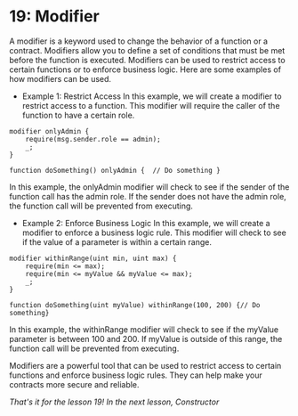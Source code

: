 # 19: Modifier

A modifier is a keyword used to change the behavior of a function or a contract. Modifiers allow you to define a set of conditions that must be met before the function is executed. Modifiers can be used to restrict access to certain functions or to enforce business logic. Here are some examples of how modifiers can be used.

* Example 1: Restrict Access In this example, we will create a modifier to restrict access to a function. This modifier will require the caller of the function to have a certain role.

```solidity
modifier onlyAdmin {  
    require(msg.sender.role == admin);  
    _;
}

function doSomething() onlyAdmin {  // Do something }
```

In this example, the onlyAdmin modifier will check to see if the sender of the function call has the admin role. If the sender does not have the admin role, the function call will be prevented from executing.

* Example 2: Enforce Business Logic In this example, we will create a modifier to enforce a business logic rule. This modifier will check to see if the value of a parameter is within a certain range.

```solidity
modifier withinRange(uint min, uint max) {  
    require(min <= max);  
    require(min <= myValue && myValue <= max);  
    _;
} 

function doSomething(uint myValue) withinRange(100, 200) {// Do something}
```

In this example, the withinRange modifier will check to see if the myValue parameter is between 100 and 200. If myValue is outside of this range, the function call will be prevented from executing.

Modifiers are a powerful tool that can be used to restrict access to certain functions and enforce business logic rules. They can help make your contracts more secure and reliable.

_That's it for the lesson 19! In the next lesson, Constructor_
